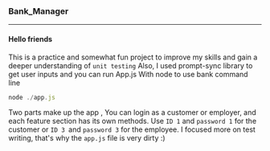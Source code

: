 
### Bank_Manager
---


#### Hello friends
This is a practice and somewhat fun project to improve my skills and gain a deeper understanding of ```unit testing```
Also, I used prompt-sync  library to get user inputs and you can run App.js With node to use bank command line
```javascript
node ./app.js
```
Two parts make up the app ,
You can login as a customer or employer, and each feature section has its own methods. Use ```ID 1``` and ```password 1``` for the customer or ```ID 3 ```and ```password 3``` for the employee.
I focused more on test writing, that's why the ```app.js``` file is very dirty :)
